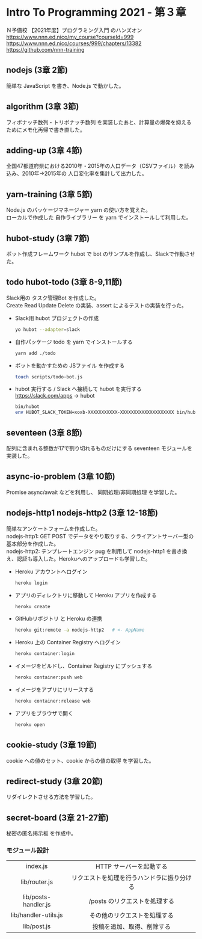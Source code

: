 # Intro To Programming 2021 - 第３章

Ｎ予備校 【2021年度】プログラミング入門 のハンズオン  
https://www.nnn.ed.nico/my_course?courseId=999  
https://www.nnn.ed.nico/courses/999/chapters/13382  
https://github.com/nnn-training  


## nodejs (3章 2節)

簡単な JavaScript を書き、Node.js で動かした。  


## algorithm (3章 3節)

フィボナッチ数列・トリボナッチ数列 を実装したあと、計算量の爆発を抑えるためにメモ化再帰で書き直した。   


## adding-up (3章 4節)

全国47都道府県における2010年・2015年の人口データ（CSVファイル）を読み込み、2010年→2015年の 人口変化率を集計して出力した。  


## yarn-training (3章 5節)

Node.js のパッケージマネージャー yarn の使い方を覚えた。  
ローカルで作成した 自作ライブラリー を yarn でインストールして利用した。  


## hubot-study (3章 7節)

ボット作成フレームワーク hubot で bot のサンプルを作成し、Slackで作動させた。  


## todo hubot-todo (3章 8-9,11節)

Slack用の タスク管理Bot を作成した。  
Create Read Update Delete の実装、assert によるテストの実装を行った。  

- Slack用 hubot プロジェクトの作成  
	```sh
	yo hubot --adapter=slack
	```
- 自作パッケージ todo を yarn でインストールする  
	```sh
	yarn add ./todo
	```
- ボットを動かすための JSファイル を作成する  
	```sh
	touch scripts/todo-bot.js
	```
- hubot 実行する / Slack へ接続して hubot を実行する  
	https://slack.com/apps -> hubot  
	```sh
	bin/hubot
	env HUBOT_SLACK_TOKEN=xoxb-XXXXXXXXXXX-XXXXXXXXXXXXXXXXXXXX bin/hubot --adapter slack
	```


## seventeen (3章 8節)

配列に含まれる整数が17で割り切れるものだけにする seventeen モジュールを実装した。  


## async-io-problem (3章 10節)

Promise async/await などを利用し、 同期処理/非同期処理 を学習した。  


## nodejs-http1 nodejs-http2 (3章 12-18節)

簡単なアンケートフォームを作成した。  
nodejs-http1: GET POST でデータをやり取りする、クライアントサーバー型の基本部分を作成した。  
nodejs-http2: テンプレートエンジン pug を利用して nodejs-http1 を書き換え、認証も導入した。Herokuへのアップロードも学習した。  

- Heroku アカウントへログイン  
  ```sh
  heroku login
  ```
- アプリのディレクトリに移動して Heroku アプリを作成する  
  ```sh
  heroku create
  ```
- GitHubリポジトリ と Heroku の連携  
  ```sh
  heroku git:remote -a nodejs-http2   # <- AppName
  ```

- Heroku 上の Container Registry へログイン  
  ```sh
  heroku container:login
  ```
- イメージをビルドし、Container Registry にプッシュする  
  ```sh
  heroku container:push web
  ```
- イメージをアプリにリリースする  
  ```sh
  heroku container:release web
  ```
- アプリをブラウザで開く  
  ```sh
  heroku open
  ```


## cookie-study (3章 19節)

cookie への値のセット、cookie からの値の取得 を学習した。  


## redirect-study (3章 20節)

リダイレクトさせる方法を学習した。  


## secret-board (3章 21-27節)

秘密の匿名掲示板 を作成中。  

### モジュール設計

|                    |                                          |
|:------------------:|:----------------------------------------:|
|index.js            |HTTP サーバーを起動する                   |
|lib/router.js       |リクエストを処理を行うハンドラに振り分ける|
|lib/posts-handler.js|/posts のリクエストを処理する             |
|lib/handler-utils.js|その他のリクエストを処理する              |
|lib/post.js         |投稿を追加、取得、削除する                |

